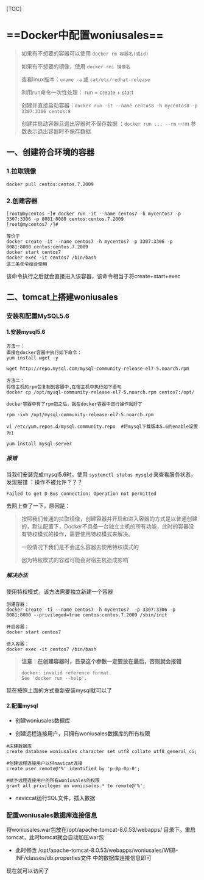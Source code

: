 [TOC]



# ==Docker中配置woniusales==

> 如果有不想要的容器可以使用  `docker rm 容器名(或id)`
>
> 如果有不想要的镜像，使用 `docker rmi 镜像名`
>
> 查看linux版本：`uname -a` 或 `cat/etc/redhat-release`
>
> 利用run命令一次性处理： run = create + start
>
> 创建并直接启动容器：`docker run -it --name centos8 -h mycentos8 -p 3307:3306 centos:8`
>
> 创建并启动容器且退出容器时不保存数据 ：`docker run ... --rm` --rm 参数表示退出容器时不保存数据
>
> 

## 一、创建符合环境的容器

### 1.拉取镜像

```
docker pull centos:centos.7.2009

```

### 2.创建容器

```
[root@mycentos ~]# docker run -it --name centos7 -h mycentos7 -p 3307:3306 -p 8081:8080 centos:centos.7.2009
[root@mycentos7 /]# 

等价于
docker create -it --name centos7 -h mycentos7 -p 3307:3306 -p 8081:8080 centos:centos.7.2009
docker start centos7
docker exec -it centos7 /bin/bash 
这三条命令结合使用
```

该命令执行之后就会直接进入该容器，该命令相当于将create+start+exec

## 二、tomcat上搭建woniusales

### 安装和配置MySQL5.6

#### 1.安装mysql5.6

```
方法一：
直接在docker容器中执行如下命令：
yum install wget -y

wget http://repo.mysql.com/mysql-community-release-el7-5.noarch.rpm

方法二：
将宿主机的rpm包复制到容器中,在宿主机中执行如下语句
docker cp /opt/mysql-community-release-el7-5.noarch.rpm centos7:/opt/

docker容器中有了rpm包之后，就在docker容器中进行操作就好了

rpm -ivh /opt/mysql-community-release-el7-5.noarch.rpm

vi /etc/yum.repos.d/mysql.community.repo  #将mysql下载版本5.6的enable设置为1

yum install mysql-server
```

##### 报错

当我们安装完成mysql5.6时，使用 `systemctl status mysqld` 来查看服务状态，发现报错 ：操作不被允许？？？

```
Failed to get D-Bus connection: Operation not permitted

```

去网上查了一下，原因是：

> 按照我们普通的拉取镜像，创建容器并开启和进入容器的方式是以普通创建的，默认配置下，Docker不具备一台独立主机的所有功能，此时的容器没有特权模式的操作，需要使用特权模式来解决。
>
> 一般情况下我们是不会这么容器去使用特权模式的
>
> 因为特权模式的容器可能会对宿主机造成影响

##### 解决办法

使用特权模式，该方法需要独立新建一个容器

```
创建容器：
docker create -ti --name centos7 -h mycentos7  -p 3307:3306 -p 8081:8080 --privileged=true centos:centos.7.2009 /sbin/init

开启容器：
docker start centos7

进入容器：
docker exec -it centos7 /bin/bash
```

> **注意：在创建容器时，目录这个参数一定要放在最后，否则就会报错**
>
> ```
> docker: invalid reference format.
> See 'docker run --help'.
> ```

现在按照上面的方式重新安装mysql就可以了

#### 2.配置mysql

- 创建woniusales数据库

- 创建远程连接用户，只拥有woniusales数据库的所有权限

```
#床建数据库
create database woniusales character set utf8 collate utf8_general_ci;

#创建远程连接用户以供navicat连接
create user remote@'%' identified by 'p-0p-0p-0';

#赋予远程连接用户的所有woniusales的权限
grant all privileges on woniusales.* to remote@'%';
```

- naviccat运行SQL文件，插入数据

### 配置woniusales数据库连接信息

将woniusales.war包放在/opt/apache-tomcat-8.0.53/webapps/ 目录下。重启tomcat，此时tomcat就会自动加压war包

- 此时修改 /opt/apache-tomcat-8.0.53/webapps/woniusales/WEB-INF/classes/db.properties文件 中的数据库连接信息即可



现在就可以访问了
